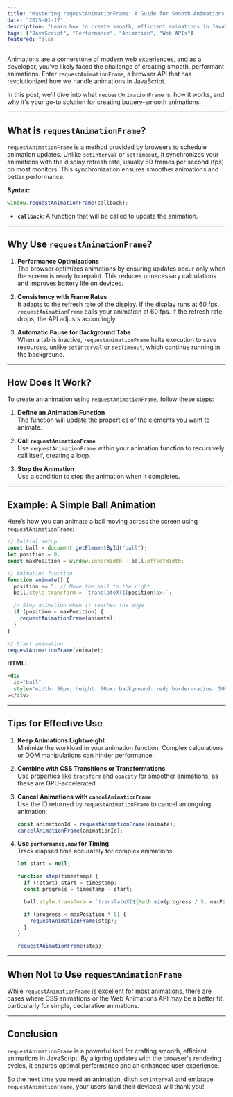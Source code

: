 ```yaml
---
title: "Mastering requestAnimationFrame: A Guide for Smooth Animations in JavaScript"
date: "2025-01-17"
description: "Learn how to create smooth, efficient animations in JavaScript with requestAnimationFrame. Discover its benefits, practical examples, and tips to optimize your animations for performance and a seamless user experience!"
tags: ["JavaScript", "Performance", "Animation", "Web APIs"]
featured: false
---
```


Animations are a cornerstone of modern web experiences, and as a developer, you’ve likely faced the challenge of creating smooth, performant animations. Enter `requestAnimationFrame`, a browser API that has revolutionized how we handle animations in JavaScript.

In this post, we'll dive into what `requestAnimationFrame` is, how it works, and why it's your go-to solution for creating buttery-smooth animations.

---

## What is `requestAnimationFrame`?

`requestAnimationFrame` is a method provided by browsers to schedule animation updates. Unlike `setInterval` or `setTimeout`, it synchronizes your animations with the display refresh rate, usually 60 frames per second (fps) on most monitors. This synchronization ensures smoother animations and better performance.

**Syntax:**

```javascript
window.requestAnimationFrame(callback);
```

- **`callback`**: A function that will be called to update the animation.

---

## Why Use `requestAnimationFrame`?

1. **Performance Optimizations**  
   The browser optimizes animations by ensuring updates occur only when the screen is ready to repaint. This reduces unnecessary calculations and improves battery life on devices.

2. **Consistency with Frame Rates**  
   It adapts to the refresh rate of the display. If the display runs at 60 fps, `requestAnimationFrame` calls your animation at 60 fps. If the refresh rate drops, the API adjusts accordingly.

3. **Automatic Pause for Background Tabs**  
   When a tab is inactive, `requestAnimationFrame` halts execution to save resources, unlike `setInterval` or `setTimeout`, which continue running in the background.

---

## How Does It Work?

To create an animation using `requestAnimationFrame`, follow these steps:

1. **Define an Animation Function**  
   The function will update the properties of the elements you want to animate.

2. **Call `requestAnimationFrame`**  
   Use `requestAnimationFrame` within your animation function to recursively call itself, creating a loop.

3. **Stop the Animation**  
   Use a condition to stop the animation when it completes.

---

## Example: A Simple Ball Animation

Here’s how you can animate a ball moving across the screen using `requestAnimationFrame`:

```javascript
// Initial setup
const ball = document.getElementById("ball");
let position = 0;
const maxPosition = window.innerWidth - ball.offsetWidth;

// Animation function
function animate() {
  position += 5; // Move the ball to the right
  ball.style.transform = `translateX(${position}px)`;

  // Stop animation when it reaches the edge
  if (position < maxPosition) {
    requestAnimationFrame(animate);
  }
}

// Start animation
requestAnimationFrame(animate);
```

**HTML:**

```html
<div
  id="ball"
  style="width: 50px; height: 50px; background: red; border-radius: 50%; position: absolute;"
></div>
```

---

## Tips for Effective Use

1. **Keep Animations Lightweight**  
   Minimize the workload in your animation function. Complex calculations or DOM manipulations can hinder performance.

2. **Combine with CSS Transitions or Transformations**  
   Use properties like `transform` and `opacity` for smoother animations, as these are GPU-accelerated.

3. **Cancel Animations with `cancelAnimationFrame`**  
   Use the ID returned by `requestAnimationFrame` to cancel an ongoing animation:

   ```javascript
   const animationId = requestAnimationFrame(animate);
   cancelAnimationFrame(animationId);
   ```

4. **Use `performance.now` for Timing**  
   Track elapsed time accurately for complex animations:

   ```javascript
   let start = null;

   function step(timestamp) {
     if (!start) start = timestamp;
     const progress = timestamp - start;

     ball.style.transform = `translateX(${Math.min(progress / 5, maxPosition)}px)`;

     if (progress < maxPosition * 5) {
       requestAnimationFrame(step);
     }
   }

   requestAnimationFrame(step);
   ```

---

## When Not to Use `requestAnimationFrame`

While `requestAnimationFrame` is excellent for most animations, there are cases where CSS animations or the Web Animations API may be a better fit, particularly for simple, declarative animations.

---

## Conclusion

`requestAnimationFrame` is a powerful tool for crafting smooth, efficient animations in JavaScript. By aligning updates with the browser's rendering cycles, it ensures optimal performance and an enhanced user experience.

So the next time you need an animation, ditch `setInterval` and embrace `requestAnimationFrame`, your users (and their devices) will thank you!
